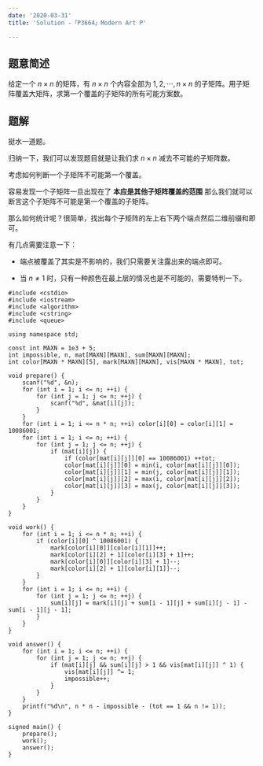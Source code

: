 ```yaml
---
date: '2020-03-31'
title: 'Solution -「P3664」Modern Art P'

---
```


## 题意简述

给定一个 $n\times n$ 的矩阵，有 $n\times n$ 个内容全部为 $1,2,\cdots,n\times n$ 的子矩阵。用子矩阵覆盖大矩阵，求第一个覆盖的子矩阵的所有可能方案数。

## 题解

挺水一道题。

归纳一下，我们可以发现题目就是让我们求 $n\times n$ 减去不可能的子矩阵数。

考虑如何判断一个子矩阵不可能第一个覆盖。

容易发现一个子矩阵一旦出现在了 **本应是其他子矩阵覆盖的范围** 那么我们就可以断言这个子矩阵不可能是第一个覆盖的子矩阵。

那么如何统计呢？很简单，找出每个子矩阵的左上右下两个端点然后二维前缀和即可。

有几点需要注意一下：

- 端点被覆盖了其实是不影响的，我们只需要关注露出来的端点即可。

- 当 $n\neq 1$ 时，只有一种颜色在最上层的情况也是不可能的，需要特判一下。

```cpp[class="line-numbers"]
#include <cstdio>
#include <iostream>
#include <algorithm>
#include <cstring>
#include <queue>

using namespace std;

const int MAXN = 1e3 + 5;
int impossible, n, mat[MAXN][MAXN], sum[MAXN][MAXN];
int color[MAXN * MAXN][5], mark[MAXN][MAXN], vis[MAXN * MAXN], tot;

void prepare() {
	scanf("%d", &n);
	for (int i = 1; i <= n; ++i) {
		for (int j = 1; j <= n; ++j) {
			scanf("%d", &mat[i][j]);
		}
	}
	for (int i = 1; i <= n * n; ++i) color[i][0] = color[i][1] = 10086001;
	for (int i = 1; i <= n; ++i) {
		for (int j = 1; j <= n; ++j) {
			if (mat[i][j]) {
				if (color[mat[i][j]][0] == 10086001) ++tot;
				color[mat[i][j]][0] = min(i, color[mat[i][j]][0]);
				color[mat[i][j]][1] = min(j, color[mat[i][j]][1]);
				color[mat[i][j]][2] = max(i, color[mat[i][j]][2]);
				color[mat[i][j]][3] = max(j, color[mat[i][j]][3]);
			}
		}
	}
}

void work() {
	for (int i = 1; i <= n * n; ++i) {
		if (color[i][0] ^ 10086001) {
			mark[color[i][0]][color[i][1]]++;
			mark[color[i][2] + 1][color[i][3] + 1]++;
			mark[color[i][0]][color[i][3] + 1]--;
			mark[color[i][2] + 1][color[i][1]]--;
		}
	}
	for (int i = 1; i <= n; ++i) {
		for (int j = 1; j <= n; ++j) {
			sum[i][j] = mark[i][j] + sum[i - 1][j] + sum[i][j - 1] - sum[i - 1][j - 1];
		}
	}
}

void answer() {
	for (int i = 1; i <= n; ++i) {
		for (int j = 1; j <= n; ++j) {
			if (mat[i][j] && sum[i][j] > 1 && vis[mat[i][j]] ^ 1) {
				vis[mat[i][j]] ^= 1;
				impossible++;
			}
		}
	}
	printf("%d\n", n * n - impossible - (tot == 1 && n != 1));
}

signed main() {
	prepare();
	work();
	answer();
}
```